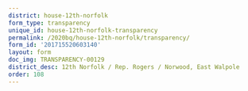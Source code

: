 ```yaml
---
district: house-12th-norfolk
form_type: transparency
unique_id: house-12th-norfolk-transparency
permalink: /2020bq/house-12th-norfolk/transparency/
form_id: '201715520603140'
layout: form
doc_img: TRANSPARENCY-00129
district_desc: 12th Norfolk / Rep. Rogers / Norwood, East Walpole
order: 108
---
```

